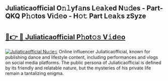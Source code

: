 ## Juliaticaofficial O𝚗𝚕yf𝚊ns L𝚎a𝚔ed N𝚞𝚍es - Part-QKQ P𝚑𝚘tos Vi𝚍𝚎o - H𝚘𝚝 Part L𝚎a𝚔s zSyze

# <h2><a href="http://kf6jwlw.oniu.top/?m=Juliaticaofficial">🔗👉 🔴 Juliaticaofficial P𝚑ot𝚘𝚜 V𝚒d𝚎o</a></h2>

[![Juliaticaofficial Nu𝚍e𝚜](https://i.imgur.com/0qMVB7G.gif)](http://kf6jwlw.oniu.top/?m=Juliaticaofficial)
Online influencer Juliaticaofficial, known for publishing dance and lifestyle content, including performances and vlogs on social media platforms. The public persona of Juliaticaofficial is defined by its friendly and relatable nature, but the mysteries of his private life remain a tantalizing enigma.  
